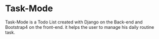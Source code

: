 # Task-Mode
Task-Mode is a Todo List created with Django on the Back-end and Bootstrap4 on the front-end. it helps the user to manage his daily routine task. 
